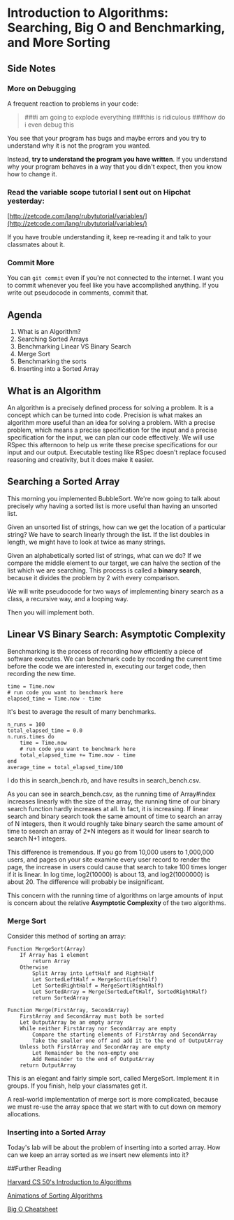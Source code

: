 # Introduction to Algorithms: Searching, Big O and Benchmarking, and More Sorting

## Side Notes

### More on Debugging
A frequent reaction to problems in your code:
>###i am going to explode everything
###this is ridiculous
###how do i even debug this

You see that your program has bugs and maybe errors and you try to understand why it is not the program you wanted.

Instead, __try to understand the program you have written__.  If you understand why your program behaves in a way that you didn't expect, then you know how to change it.

### Read the variable scope tutorial I sent out on Hipchat yesterday:
[http://zetcode.com/lang/rubytutorial/variables/](http://zetcode.com/lang/rubytutorial/variables/)

If you have trouble understanding it, keep re-reading it and talk to your classmates about it.

### Commit More
You can `git commit` even if you're not connected to the internet.  I want you to commit whenever you feel like you have accomplished anything.  If you write out pseudocode in comments, commit that.

## Agenda

1. What is an Algorithm?
1. Searching Sorted Arrays
1. Benchmarking Linear VS Binary Search
1. Merge Sort
1. Benchmarking the sorts
1. Inserting into a Sorted Array

## What is an Algorithm
An algorithm is a precisely defined process for solving a problem.
It is a concept which can be turned into code.
Precision is what makes an algorithm more useful than an idea for solving a problem.
With a precise problem, which means a precise specification for the input and a precise specification for the input, we can plan our code effectively.  We will use RSpec this afternoon to help us write these precise specifications for our input and our output.  Executable testing like RSpec doesn't replace focused reasoning and creativity, but it does make it easier.

## Searching a Sorted Array
This morning you implemented BubbleSort.  We're now going to talk about precisely why having a sorted list is more useful than having an unsorted list.

Given an unsorted list of strings, how can we get the location of a particular string?  We have to search linearly through the list.  If the list doubles in length, we might have to look at twice as many strings.

Given an alphabetically sorted list of strings, what can we do? If we compare the middle element to our target, we can halve the section of the list which we are searching.  This process is called a __binary search__, because it divides the problem by 2 with every comparison.

We will write pseudocode for two ways of implementing binary search as a class, a recursive way, and a looping way.

Then you will implement both.

## Linear VS Binary Search: Asymptotic Complexity
Benchmarking is the process of recording how efficiently a piece of software executes.  We can benchmark code by recording the current time before the code we are interested in, executing our target code, then recording the new time.

```
time = Time.now
# run code you want to benchmark here
elapsed_time = Time.now - time
```

It's best to average the result of many benchmarks.

```
n_runs = 100
total_elapsed_time = 0.0
n.runs.times do
	time = Time.now
	# run code you want to benchmark here
	total_elapsed_time += Time.now - time
end
average_time = total_elapsed_time/100
```

I do this in search_bench.rb, and have results in search_bench.csv.

As you can see in search_bench.csv, as the running time of Array#index increases linearly with the size of the array, the running time of our binary search function hardly increases at all.  In fact, it is increasing.  If linear search and binary search took the same amount of time to search an array of N integers, then it would roughly take binary search the same amount of time to search an array of 2*N integers as it would for linear search to search N+1 integers.  

This difference is tremendous.  If you go from 10,000 users to 1,000,000 users, and pages on your site examine every user record to render the page, the increase in users could cause that search to take 100 times longer if it is linear.  In log time, log2(10000) is about 13, and log2(1000000) is about 20.  The difference will probably be insignificant.

This concern with the running time of algorithms on large amounts of input is concern about the relative __Asymptotic Complexity__ of the two algorithms.  

### Merge Sort
Consider this method of sorting an array:

```
Function MergeSort(Array)
	If Array has 1 element
		return Array
	Otherwise
		Split Array into LeftHalf and RightHalf
		Let SortedLeftHalf = MergeSort(LeftHalf)
		Let SortedRightHalf = MergeSort(RightHalf)
		Let SortedArray = Merge(SortedLeftHalf, SortedRightHalf)
		return SortedArray

Function Merge(FirstArray, SecondArray)
	FirstArray and SecondArray must both be sorted
	Let OutputArray be an empty array
	While neither FirstArray nor SecondArray are empty
		Compare the starting elements of FirstArray and SecondArray
		Take the smaller one off and add it to the end of OutputArray
	Unless both FirstArray and SecondArray are empty
		Let Remainder be the non-empty one
		Add Remainder to the end of OutputArray
	return OutputArray
```

This is an elegant and fairly simple sort, called MergeSort.  Implement it in groups.  If you finish, help your classmates get it.

A real-world implementation of merge sort is more complicated, because we must re-use the array space that we start with to cut down on memory allocations.

### Inserting into a Sorted Array

Today's lab will be about the problem of inserting into a sorted array.  How can we keep an array sorted as we insert new elements into it?

##Further Reading 

[Harvard CS 50's Introduction to Algorithms](https://www.youtube.com/watch?v=MwFMs9GQMGY&list=PLF8A834F810575A94&index=7)

[Animations of Sorting Algorithms](http://www.sorting-algorithms.com/)

[Big O Cheatsheet](http://bigocheatsheet.com/)